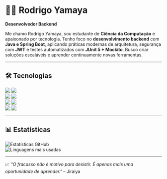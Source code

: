 # 👨‍💻 Rodrigo Yamaya  
**Desenvolvedor Backend**  

Me chamo Rodrigo Yamaya, sou estudante de **Ciência da Computação** e apaixonado por tecnologia. Tenho foco no **desenvolvimento backend** com **Java e Spring Boot**, aplicando práticas modernas de arquitetura, segurança com **JWT** e testes automatizados com **JUnit 5 + Mockito**. Busco criar soluções escaláveis e aprender continuamente novas ferramentas.  

---  

## 🛠 Tecnologias  
<img src="https://img.shields.io/badge/Java-ED8B00?style=for-the-badge&logo=openjdk&logoColor=white" /> <img src="https://img.shields.io/badge/Spring_Boot-6DB33F?style=for-the-badge&logo=springboot&logoColor=white" />  
<img src="https://img.shields.io/badge/JWT-000000?style=for-the-badge&logo=jsonwebtokens&logoColor=white" /> <img src="https://img.shields.io/badge/JUnit5-25A162?style=for-the-badge&logo=junit5&logoColor=white" />  
<img src="https://img.shields.io/badge/Mockito-006600?style=for-the-badge&logo=mockito&logoColor=white" /> <img src="https://img.shields.io/badge/MySQL-005C84?style=for-the-badge&logo=mysql&logoColor=white" />  
<img src="https://img.shields.io/badge/Docker-2496ED?style=for-the-badge&logo=docker&logoColor=white" /> <img src="https://img.shields.io/badge/Git-F05032?style=for-the-badge&logo=git&logoColor=white" />  

---  

## 📊 Estatísticas  
![Estatísticas GitHub](https://github-readme-stats.vercel.app/api?username=RODRIGO-YAMAYA&show_icons=true&theme=radical&hide_title=true&count_private=true)  
![Linguagens mais usadas](https://github-readme-stats.vercel.app/api/top-langs/?username=RODRIGO-YAMAYA&layout=compact&theme=radical)  

---  

📈 *"O fracasso não é motivo para desistir. É apenas mais uma oportunidade de aprender."* – Jiraiya  
